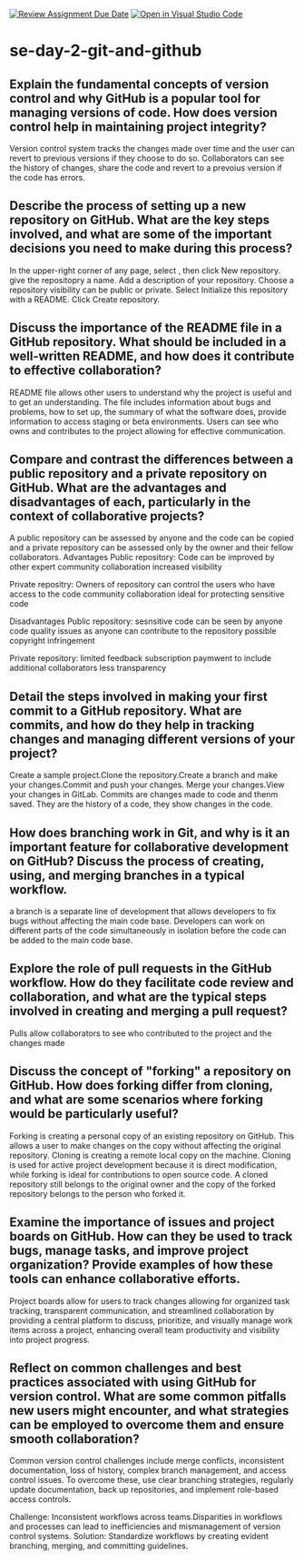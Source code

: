[![Review Assignment Due Date](https://classroom.github.com/assets/deadline-readme-button-22041afd0340ce965d47ae6ef1cefeee28c7c493a6346c4f15d667ab976d596c.svg)](https://classroom.github.com/a/8wgCKhpZ)
[![Open in Visual Studio Code](https://classroom.github.com/assets/open-in-vscode-2e0aaae1b6195c2367325f4f02e2d04e9abb55f0b24a779b69b11b9e10269abc.svg)](https://classroom.github.com/online_ide?assignment_repo_id=18474332&assignment_repo_type=AssignmentRepo)
# se-day-2-git-and-github
## Explain the fundamental concepts of version control and why GitHub is a popular tool for managing versions of code. How does version control help in maintaining project integrity?
Version control system tracks the changes made over time and the user can revert to previous versions if they choose to do so. Collaborators can see the history of changes, share the code and revert to a prevoius version if the code has errors.

## Describe the process of setting up a new repository on GitHub. What are the key steps involved, and what are some of the important decisions you need to make during this process?
In the upper-right corner of any page, select , then click New repository. give the repositopry a name. Add a description of your repository. Choose a repository visibility can be public or private. Select Initialize this repository with a README. Click Create repository.

## Discuss the importance of the README file in a GitHub repository. What should be included in a well-written README, and how does it contribute to effective collaboration?
README file allows other users to understand why the project is useful and to get an understanding. The file includes information about bugs and problems, how to set up, the summary of what the software does, provide information to access staging or beta environments. Users can see who owns and contributes to the project allowing for effective communication.

## Compare and contrast the differences between a public repository and a private repository on GitHub. What are the advantages and disadvantages of each, particularly in the context of collaborative projects?
A public repository can be assessed by anyone and the code can be copied and a private repository can be assessed only by the owner and their fellow collaborators. 
Advantages
Public repository: Code can be improved by other expert
                    community collaboration
                    increased visibility

Private repositry: Owners of repository can control the users who have access to the code
                    community collaboration
                   ideal for protecting sensitive code

Disadvantages
Public repository: sesnsitive code can be seen by anyone
                  code quality issues as anyone can contribute to the repository
                  possible copyright infringement
                  

Private repository: limited feedback
                    subscription paymwent to include additional collaborators
                    less transparency

## Detail the steps involved in making your first commit to a GitHub repository. What are commits, and how do they help in tracking changes and managing different versions of your project?
Create a sample project.Clone the repository.Create a branch and make your changes.Commit and push your changes.
Merge your changes.View your changes in GitLab. Commits are changes made to code and thenm saved. They are the history of a code, they show changes in the code.

## How does branching work in Git, and why is it an important feature for collaborative development on GitHub? Discuss the process of creating, using, and merging branches in a typical workflow.
a branch is a separate line of development that allows developers to fix bugs without affecting the main code base. Developers can work on different parts of the code simultaneously in isolation before the code can be added to  the main code base.

## Explore the role of pull requests in the GitHub workflow. How do they facilitate code review and collaboration, and what are the typical steps involved in creating and merging a pull request?
Pulls allow collaborators to see who contributed to the project and the changes made

## Discuss the concept of "forking" a repository on GitHub. How does forking differ from cloning, and what are some scenarios where forking would be particularly useful?
Forking is creating a personal copy of an existing repository on GitHub. This allows a user to make changes on the copy without affecting the original repository. Cloning is creating a remote local copy on the machine. Cloning is used for active project development because it is direct modification, while forking is ideal for contributions to open source code. A cloned repository still belongs to the original owner and the copy of the forked repository belongs to the person who forked it.

## Examine the importance of issues and project boards on GitHub. How can they be used to track bugs, manage tasks, and improve project organization? Provide examples of how these tools can enhance collaborative efforts.
Project boards allow for users to track changes allowing for organized task tracking, transparent communication, and streamlined collaboration by providing a central platform to discuss, prioritize, and visually manage work items across a project, enhancing overall team productivity and visibility into project progress. 

## Reflect on common challenges and best practices associated with using GitHub for version control. What are some common pitfalls new users might encounter, and what strategies can be employed to overcome them and ensure smooth collaboration?
Common version control challenges include merge conflicts, inconsistent documentation, loss of history, complex branch management, and access control issues. To overcome these, use clear branching strategies, regularly update documentation, back up repositories, and implement role-based access controls.

Challenge: Inconsistent workflows across teams‍.Disparities in workflows and processes can lead to inefficiencies and mismanagement of version control systems. 
Solution: Standardize workflows by creating evident branching, merging, and committing guidelines.
